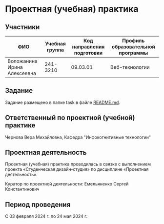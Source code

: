 # Проектная (учебная) практика

## Участники

| ФИО | Учебная группа | Код направления подготовки | Профиль образовательной программы |
|-----|----------------|----------------------------|-----------------------------------|
| Воложанина Ирина Алексеевна | 241-3210 | 09.03.01 | Веб-технологии |

## Задание

Задание размещено в папке task в файле [README.md](task/README.md).

## Ответственный по проектной (учебной) практике

Чернова Вера Михайловна, Кафедра "Инфокогнитивные технологии"

## Проектная деятельность

Проектная (учебная) практика проводилась в связке с выполнением проекта «Студенческая дизайн-студия» по дисциплине «Проектная деятельность».

Куратор по проектной деятельности: Емельяненко Сергей Константинович

## Период проведения

С 03 февраля 2024 г. по 24 мая 2024 г.
